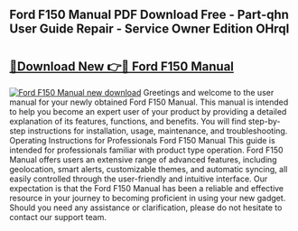 ## Ford F150 Manual PDF Download Free - Part-qhn User Guide Repair - Service Owner Edition OHrqI

# <h2><a href="http://bc5475.oget.top/?id=Ford+F150+Manual">🔗Download New 👉🔴 Ford F150 Manual</a></h2>

[![Ford F150 Manual new download](https://i.imgur.com/5g1atiW.png)](http://bc5475.oget.top/?id=Ford+F150+Manual)
Greetings and welcome to the user manual for your newly obtained Ford F150 Manual. This manual is intended to help you become an expert user of your product by providing a detailed explanation of its features, functions, and benefits. You will find step-by-step instructions for installation, usage, maintenance, and troubleshooting. Operating Instructions for Professionals Ford F150 Manual This guide is intended for professionals familiar with product type operation. Ford F150 Manual offers users an extensive range of advanced features, including geolocation, smart alerts, customizable themes, and automatic syncing, all easily controlled through the user-friendly and intuitive interface. Our expectation is that the Ford F150 Manual has been a reliable and effective resource in your journey to becoming proficient in using your new gadget. Should you need any assistance or clarification, please do not hesitate to contact our support team.
